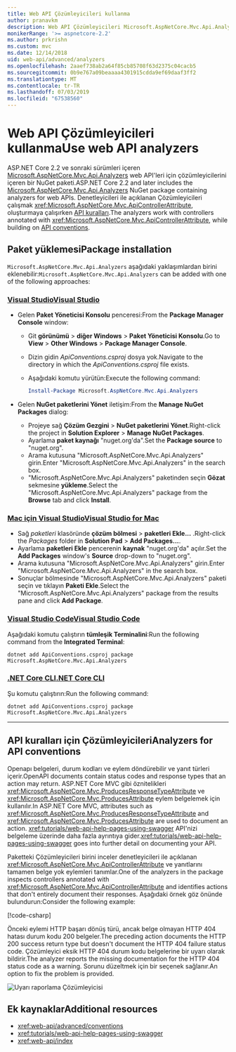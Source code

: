 ```yaml
---
title: Web API Çözümleyicileri kullanma
author: pranavkm
description: Web API Çözümleyicileri Microsoft.AspNetCore.Mvc.Api.Analyzers içinde hakkında bilgi edinin.
monikerRange: '>= aspnetcore-2.2'
ms.author: prkrishn
ms.custom: mvc
ms.date: 12/14/2018
uid: web-api/advanced/analyzers
ms.openlocfilehash: 2aaef738ab2a64f85cb85708f63d2375c04cacb5
ms.sourcegitcommit: 0b9e767a09beaaaa4301915cdda9ef69daaf3ff2
ms.translationtype: MT
ms.contentlocale: tr-TR
ms.lasthandoff: 07/03/2019
ms.locfileid: "67538560"
---
```

# <a name="use-web-api-analyzers"></a><span data-ttu-id="cb7df-103">Web API Çözümleyicileri kullanma</span><span class="sxs-lookup"><span data-stu-id="cb7df-103">Use web API analyzers</span></span>

<span data-ttu-id="cb7df-104">ASP.NET Core 2.2 ve sonraki sürümleri içeren [Microsoft.AspNetCore.Mvc.Api.Analyzers](https://www.nuget.org/packages/Microsoft.AspNetCore.Mvc.Api.Analyzers) web API'leri için çözümleyicilerini içeren bir NuGet paketi.</span><span class="sxs-lookup"><span data-stu-id="cb7df-104">ASP.NET Core 2.2 and later includes the [Microsoft.AspNetCore.Mvc.Api.Analyzers](https://www.nuget.org/packages/Microsoft.AspNetCore.Mvc.Api.Analyzers) NuGet package containing analyzers for web APIs.</span></span> <span data-ttu-id="cb7df-105">Denetleyicileri ile açıklanan Çözümleyicileri çalışmak <xref:Microsoft.AspNetCore.Mvc.ApiControllerAttribute>, oluşturmaya çalışırken [API kuralları](xref:web-api/advanced/conventions).</span><span class="sxs-lookup"><span data-stu-id="cb7df-105">The analyzers work with controllers annotated with <xref:Microsoft.AspNetCore.Mvc.ApiControllerAttribute>, while building on [API conventions](xref:web-api/advanced/conventions).</span></span>

## <a name="package-installation"></a><span data-ttu-id="cb7df-106">Paket yüklemesi</span><span class="sxs-lookup"><span data-stu-id="cb7df-106">Package installation</span></span>

<span data-ttu-id="cb7df-107">`Microsoft.AspNetCore.Mvc.Api.Analyzers` aşağıdaki yaklaşımlardan birini eklenebilir:</span><span class="sxs-lookup"><span data-stu-id="cb7df-107">`Microsoft.AspNetCore.Mvc.Api.Analyzers` can be added with one of the following approaches:</span></span>

### <a name="visual-studiotabvisual-studio"></a>[<span data-ttu-id="cb7df-108">Visual Studio</span><span class="sxs-lookup"><span data-stu-id="cb7df-108">Visual Studio</span></span>](#tab/visual-studio)

* <span data-ttu-id="cb7df-109">Gelen **Paket Yöneticisi Konsolu** penceresi:</span><span class="sxs-lookup"><span data-stu-id="cb7df-109">From the **Package Manager Console** window:</span></span>
  * <span data-ttu-id="cb7df-110">Git **görünümü** > **diğer Windows** > **Paket Yöneticisi Konsolu**.</span><span class="sxs-lookup"><span data-stu-id="cb7df-110">Go to **View** > **Other Windows** > **Package Manager Console**.</span></span>
  * <span data-ttu-id="cb7df-111">Dizin gidin *ApiConventions.csproj* dosya yok.</span><span class="sxs-lookup"><span data-stu-id="cb7df-111">Navigate to the directory in which the *ApiConventions.csproj* file exists.</span></span>
  * <span data-ttu-id="cb7df-112">Aşağıdaki komutu yürütün:</span><span class="sxs-lookup"><span data-stu-id="cb7df-112">Execute the following command:</span></span>

    ```powershell
    Install-Package Microsoft.AspNetCore.Mvc.Api.Analyzers
    ```

* <span data-ttu-id="cb7df-113">Gelen **NuGet paketlerini Yönet** iletişim:</span><span class="sxs-lookup"><span data-stu-id="cb7df-113">From the **Manage NuGet Packages** dialog:</span></span>
  * <span data-ttu-id="cb7df-114">Projeye sağ **Çözüm Gezgini** > **NuGet paketlerini Yönet**.</span><span class="sxs-lookup"><span data-stu-id="cb7df-114">Right-click the project in **Solution Explorer** > **Manage NuGet Packages**.</span></span>
  * <span data-ttu-id="cb7df-115">Ayarlama **paket kaynağı** "nuget.org'da".</span><span class="sxs-lookup"><span data-stu-id="cb7df-115">Set the **Package source** to "nuget.org".</span></span>
  * <span data-ttu-id="cb7df-116">Arama kutusuna "Microsoft.AspNetCore.Mvc.Api.Analyzers" girin.</span><span class="sxs-lookup"><span data-stu-id="cb7df-116">Enter "Microsoft.AspNetCore.Mvc.Api.Analyzers" in the search box.</span></span>
  * <span data-ttu-id="cb7df-117">"Microsoft.AspNetCore.Mvc.Api.Analyzers" paketinden seçin **Gözat** sekmesine **yükleme**.</span><span class="sxs-lookup"><span data-stu-id="cb7df-117">Select the "Microsoft.AspNetCore.Mvc.Api.Analyzers" package from the **Browse** tab and click **Install**.</span></span>

### <a name="visual-studio-for-mactabvisual-studio-mac"></a>[<span data-ttu-id="cb7df-118">Mac için Visual Studio</span><span class="sxs-lookup"><span data-stu-id="cb7df-118">Visual Studio for Mac</span></span>](#tab/visual-studio-mac)

* <span data-ttu-id="cb7df-119">Sağ *paketleri* klasöründe **çözüm bölmesi** > **paketleri Ekle...** .</span><span class="sxs-lookup"><span data-stu-id="cb7df-119">Right-click the *Packages* folder in **Solution Pad** > **Add Packages...**.</span></span>
* <span data-ttu-id="cb7df-120">Ayarlama **paketleri Ekle** pencerenin **kaynak** "nuget.org'da" açılır.</span><span class="sxs-lookup"><span data-stu-id="cb7df-120">Set the **Add Packages** window's **Source** drop-down to "nuget.org".</span></span>
* <span data-ttu-id="cb7df-121">Arama kutusuna "Microsoft.AspNetCore.Mvc.Api.Analyzers" girin.</span><span class="sxs-lookup"><span data-stu-id="cb7df-121">Enter "Microsoft.AspNetCore.Mvc.Api.Analyzers" in the search box.</span></span>
* <span data-ttu-id="cb7df-122">Sonuçlar bölmesinde "Microsoft.AspNetCore.Mvc.Api.Analyzers" paketi seçin ve tıklayın **Paketi Ekle**.</span><span class="sxs-lookup"><span data-stu-id="cb7df-122">Select the "Microsoft.AspNetCore.Mvc.Api.Analyzers" package from the results pane and click **Add Package**.</span></span>

### <a name="visual-studio-codetabvisual-studio-code"></a>[<span data-ttu-id="cb7df-123">Visual Studio Code</span><span class="sxs-lookup"><span data-stu-id="cb7df-123">Visual Studio Code</span></span>](#tab/visual-studio-code)

<span data-ttu-id="cb7df-124">Aşağıdaki komutu çalıştırın **tümleşik Terminalini**:</span><span class="sxs-lookup"><span data-stu-id="cb7df-124">Run the following command from the **Integrated Terminal**:</span></span>

```console
dotnet add ApiConventions.csproj package Microsoft.AspNetCore.Mvc.Api.Analyzers
```

### <a name="net-core-clitabnetcore-cli"></a>[<span data-ttu-id="cb7df-125">.NET Core CLI</span><span class="sxs-lookup"><span data-stu-id="cb7df-125">.NET Core CLI</span></span>](#tab/netcore-cli)

<span data-ttu-id="cb7df-126">Şu komutu çalıştırın:</span><span class="sxs-lookup"><span data-stu-id="cb7df-126">Run the following command:</span></span>

```console
dotnet add ApiConventions.csproj package Microsoft.AspNetCore.Mvc.Api.Analyzers
```

---

## <a name="analyzers-for-api-conventions"></a><span data-ttu-id="cb7df-127">API kuralları için Çözümleyicileri</span><span class="sxs-lookup"><span data-stu-id="cb7df-127">Analyzers for API conventions</span></span>

<span data-ttu-id="cb7df-128">Openapı belgeleri, durum kodları ve eylem döndürebilir ve yanıt türleri içerir.</span><span class="sxs-lookup"><span data-stu-id="cb7df-128">OpenAPI documents contain status codes and response types that an action may return.</span></span> <span data-ttu-id="cb7df-129">ASP.NET Core MVC gibi öznitelikleri <xref:Microsoft.AspNetCore.Mvc.ProducesResponseTypeAttribute> ve <xref:Microsoft.AspNetCore.Mvc.ProducesAttribute> eylem belgelemek için kullanılır.</span><span class="sxs-lookup"><span data-stu-id="cb7df-129">In ASP.NET Core MVC, attributes such as <xref:Microsoft.AspNetCore.Mvc.ProducesResponseTypeAttribute> and <xref:Microsoft.AspNetCore.Mvc.ProducesAttribute> are used to document an action.</span></span> <span data-ttu-id="cb7df-130"><xref:tutorials/web-api-help-pages-using-swagger> API'nizi belgeleme üzerinde daha fazla ayrıntıya gider.</span><span class="sxs-lookup"><span data-stu-id="cb7df-130"><xref:tutorials/web-api-help-pages-using-swagger> goes into further detail on documenting your API.</span></span>

<span data-ttu-id="cb7df-131">Paketteki Çözümleyicileri birini inceler denetleyicileri ile açıklanan <xref:Microsoft.AspNetCore.Mvc.ApiControllerAttribute> ve yanıtlarını tamamen belge yok eylemleri tanımlar.</span><span class="sxs-lookup"><span data-stu-id="cb7df-131">One of the analyzers in the package inspects controllers annotated with <xref:Microsoft.AspNetCore.Mvc.ApiControllerAttribute> and identifies actions that don't entirely document their responses.</span></span> <span data-ttu-id="cb7df-132">Aşağıdaki örnek göz önünde bulundurun:</span><span class="sxs-lookup"><span data-stu-id="cb7df-132">Consider the following example:</span></span>

[!code-csharp[](conventions/sample/Controllers/ContactsController.cs?name=missing404docs&highlight=9)]

<span data-ttu-id="cb7df-133">Önceki eylemi HTTP başarı dönüş türü, ancak belge olmayan HTTP 404 hatası durum kodu 200 belgeler.</span><span class="sxs-lookup"><span data-stu-id="cb7df-133">The preceding action documents the HTTP 200 success return type but doesn't document the HTTP 404 failure status code.</span></span> <span data-ttu-id="cb7df-134">Çözümleyici eksik HTTP 404 durum kodu belgelerine bir uyarı olarak bildirir.</span><span class="sxs-lookup"><span data-stu-id="cb7df-134">The analyzer reports the missing documentation for the HTTP 404 status code as a warning.</span></span> <span data-ttu-id="cb7df-135">Sorunu düzeltmek için bir seçenek sağlanır.</span><span class="sxs-lookup"><span data-stu-id="cb7df-135">An option to fix the problem is provided.</span></span>

![Uyarı raporlama Çözümleyicisi](conventions/_static/Analyzer.gif)

## <a name="additional-resources"></a><span data-ttu-id="cb7df-137">Ek kaynaklar</span><span class="sxs-lookup"><span data-stu-id="cb7df-137">Additional resources</span></span>

* <xref:web-api/advanced/conventions>
* <xref:tutorials/web-api-help-pages-using-swagger>
* <xref:web-api/index>
